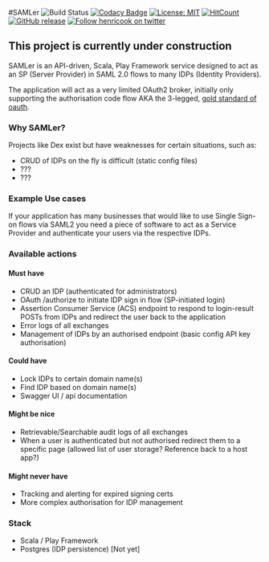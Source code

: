 #SAMLer ![Build Status](https://travis-ci.org/henricook/SAMLer.svg?branch=master) 
[![Codacy Badge](https://api.codacy.com/project/badge/Grade/a3ed9505a475400ba2dff149f3fc8192)](https://app.codacy.com/app/henricook/SAMLer?utm_source=github.com&utm_medium=referral&utm_content=henricook/SAMLer&utm_campaign=Badge_Grade_Dashboard)
[![License: MIT](https://img.shields.io/badge/License-MIT-blue.svg)](https://opensource.org/licenses/MIT)
[![HitCount](http://hits.dwyl.com/henricook/SAMLer.svg)](http://hits.dwyl.com/henricook/SAMLer)
[![GitHub release](https://img.shields.io/github/release/henricook/SAMLer.svg)](https://www.github.com/henricook/SAMLer/releases/)
[![Follow henricook on twitter](https://img.shields.io/twitter/follow/henricook.svg?style=social&logo=twitter)](https://twitter.com/intent/follow?screen_name=henricook)

## This project is currently under construction

SAMLer is an API-driven, Scala, Play Framework service designed to act as an SP (Server Provider) in SAML 2.0 flows to many IDPs (Identity Providers).

The application will act as a very limited OAuth2 broker, initially only supporting the authorisation code flow AKA the 3-legged, [gold standard of oauth](https://developer.okta.com/blog/2017/06/21/what-the-heck-is-oauth#oauth-flows).

### Why SAMLer?

Projects like Dex exist but have weaknesses for certain situations, such as:
- CRUD of IDPs on the fly is difficult (static config files)
- ???
- ???

### Example Use cases
If your application has many businesses that would like to use Single Sign-on flows via SAML2 you need a piece of software to act as a Service Provider and authenticate your users via the respective IDPs. 

### Available actions

#### Must have
-   CRUD an IDP (authenticated for administrators)
-   OAuth /authorize to initiate IDP sign in flow (SP-initiated login)
-   Assertion Consumer Service (ACS) endpoint to respond to login-result POSTs from IDPs and redirect the user back to the application
-   Error logs of all exchanges
-  Management of IDPs by an authorised endpoint (basic config API key authorisation)

#### Could have
-   Lock IDPs to certain domain name(s)
-   Find IDP based on domain name(s)
-   Swagger UI / api documentation

#### Might be nice
-   Retrievable/Searchable audit logs of all exchanges
-   When a user is authenticated but not authorised redirect them to a specific page (allowed list of user storage? Reference back to a host app?)

#### Might never have
-   Tracking and alerting for expired signing certs
-   More complex authorisation for IDP management

### Stack
-   Scala / Play Framework
-   Postgres (IDP persistence) [Not yet]